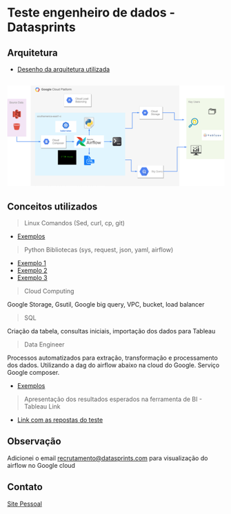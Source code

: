 # Teste engenheiro de dados -  Datasprints


## Arquitetura

* [Desenho da arquitetura utilizada](https://github.com/lopesdiego12/Datasprints/blob/master/Architecture/DataSprints%20Architecture.pdf)

![image](https://raw.githubusercontent.com/lopesdiego12/Datasprints/master/DataSprints%20Architecture.png)
---

## Conceitos utilizados

>Linux
Comandos (Sed, curl, cp, git)

* [Exemplos](https://raw.githubusercontent.com/lopesdiego12/Datasprints/master/Composer/Airflow/Dags/Config/DataSprints.yml)

>Python 
Bibliotecas (sys, request, json, yaml, airflow)

* [Exemplo 1](https://raw.githubusercontent.com/lopesdiego12/Datasprints/master/Composer/Airflow/Dags/DagCode.py)
* [Exemplo 2](https://raw.githubusercontent.com/lopesdiego12/Datasprints/master/Composer/Airflow/Data/CleanJson_2009.py)
* [Exemplo 3](https://raw.githubusercontent.com/lopesdiego12/Datasprints/master/Composer/Airflow/Data/json2csv.py)

>Cloud Computing

Google Storage, Gsutil, Google big query, VPC, bucket, load balancer


>SQL

Criação da tabela, consultas iniciais, importação dos dados para Tableau


>Data Engineer

Processos automatizados para extração, transformação e processamento dos dados. Utilizando a dag do airflow abaixo na cloud do Google. Serviço Google composer.

* [Exemplos](https://raw.githubusercontent.com/lopesdiego12/Datasprints/master/Architecture/Captura%20de%20Tela%202020-05-20%20a%CC%80s%204.59.47%20PM.png)


>Apresentação dos resultados esperados na ferramenta de BI - Tableau
Link

* [Link com as repostas do teste]()


## Observação
Adicionei o email recrutamento@datasprints.com para visualização do airflow no Google cloud

## Contato
[Site Pessoal](http://lopesdiego12.github.io/portfolio)
